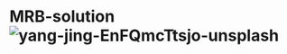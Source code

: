 # MRB-solution![yang-jing-EnFQmcTtsjo-unsplash](https://user-images.githubusercontent.com/31356904/129081513-01e2fba1-d552-4cfd-9fcb-9cc3793a57dd.jpg)
